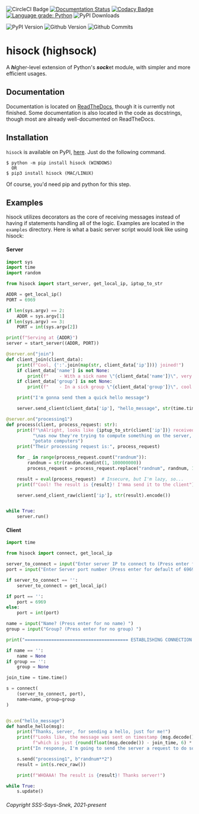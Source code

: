 ![CircleCI Badge](https://img.shields.io/circleci/build/github/SSS-Says-Snek/hisock)
[![Documentation Status](https://readthedocs.org/projects/hisock/badge/?version=latest)](https://hisock.readthedocs.io/en/latest/?badge=latest)
[![Codacy Badge](https://app.codacy.com/project/badge/Grade/b071d22550484b5db3ad95434f2713dd)](https://www.codacy.com/gh/SSS-Says-Snek/hisock/dashboard?utm_source=github.com&amp;utm_medium=referral&amp;utm_content=SSS-Says-Snek/hisock&amp;utm_campaign=Badge_Grade)
[![Language grade: Python](https://img.shields.io/lgtm/grade/python/g/SSS-Says-Snek/hisock.svg?logo=lgtm&logoWidth=18)](https://lgtm.com/projects/g/SSS-Says-Snek/hisock/context:python)
![PyPI Downloads](https://img.shields.io/pypi/dm/hisock)

![PyPI Version](https://img.shields.io/pypi/v/hisock)
![Github Version](https://img.shields.io/github/v/release/SSS-Says-Snek/hisock)
![Github Commits](https://img.shields.io/github/commits-since/SSS-Says-Snek/hisock/latest)

# hisock (highsock)
A ***hi***gher-level extension of Python's ***sock***et module, with simpler and more efficient usages.

## Documentation
Documentation is located on 
[ReadTheDocs](https://hisock.readthedocs.io), though it is currently not finished. Some documentation is also located in the code as docstrings, though most are 
already well-documented on ReadTheDocs.

## Installation
`hisock` is available on PyPI, [here](https://pypi.org/project/hisock). Just do the following command.
```shell
$ python -m pip install hisock (WINDOWS)
  OR
$ pip3 install hisock (MAC/LINUX)
```
Of course, you'd need pip and python for this step.

## Examples
hisock utilizes decorators as the core of receiving messages instead of having 
if statements handling all of the logic. 
Examples are located in the `examples` directory. Here is what a basic 
server script would look like using hisock:

#### Server
```python
import sys
import time
import random

from hisock import start_server, get_local_ip, iptup_to_str

ADDR = get_local_ip()
PORT = 6969

if len(sys.argv) == 2:
    ADDR = sys.argv[1]
if len(sys.argv) == 3:
    PORT = int(sys.argv[2])

print(f"Serving at {ADDR}")
server = start_server((ADDR, PORT))

@server.on("join")
def client_join(client_data):
    print(f"Cool, {':'.join(map(str, client_data['ip']))} joined!")
    if client_data['name'] is not None:
        print(f"    - With a sick name \"{client_data['name']}\", very cool!")
    if client_data['group'] is not None:
        print(f"    - In a sick group \"{client_data['group']}\", cool!")

    print("I'm gonna send them a quick hello message")

    server.send_client(client_data['ip'], "hello_message", str(time.time()).encode())

@server.on("processing1")
def process(client, process_request: str):
    print(f"\nAlright, looks like {iptup_to_str(client['ip'])} received the hello message, "
          "\nas now they're trying to compute something on the server, because they have "
          "potato computers")
    print("Their processing request is:", process_request)

    for _ in range(process_request.count("randnum")):
        randnum = str(random.randint(1, 100000000))
        process_request = process_request.replace("randnum", randnum, 1)

    result = eval(process_request)  # Insecure, but I'm lazy, so...
    print(f"Cool! The result is {result}! I'mma send it to the client")

    server.send_client_raw(client['ip'], str(result).encode())


while True:
    server.run()
```

#### Client
```python
import time

from hisock import connect, get_local_ip

server_to_connect = input("Enter server IP to connect to (Press enter for default of your local IP): ")
port = input("Enter Server port number (Press enter for default of 6969): ")

if server_to_connect == '':
    server_to_connect = get_local_ip()

if port == '':
    port = 6969
else:
    port = int(port)

name = input("Name? (Press enter for no name) ")
group = input("Group? (Press enter for no group) ")

print("======================================= ESTABLISHING CONNECTION =======================================")

if name == '':
    name = None
if group == '':
    group = None

join_time = time.time()

s = connect(
    (server_to_connect, port),
    name=name, group=group
)


@s.on("hello_message")
def handle_hello(msg):
    print("Thanks, server, for sending a hello, just for me!")
    print(f"Looks like, the message was sent on timestamp {msg.decode()}, "
          f"which is just {round(float(msg.decode()) - join_time, 6) * 1000} milliseconds since the connection!")
    print("In response, I'm going to send the server a request to do some processing")

    s.send("processing1", b"randnum**2")
    result = int(s.recv_raw())

    print(f"WHOAAA! The result is {result}! Thanks server!")

while True:
    s.update()

```

###### Copyright SSS-Says-Snek, 2021-present
